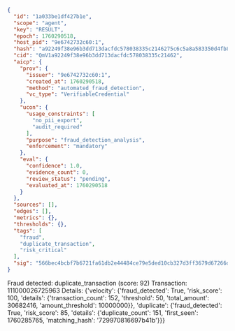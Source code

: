 ```json
{
  "id": "1a033be1df427b1e",
  "scope": "agent",
  "key": "RESULT",
  "epoch": 1760290518,
  "host_pid": "9e6742732c60:1",
  "hash": "a92249f38e96b3dd713dacfdc578038335c2146275c6c5a8a583350d4fb808e5",
  "cid": "QmV1a92249f38e96b3dd713dacfdc578038335c21462",
  "aicp": {
    "prov": {
      "issuer": "9e6742732c60:1",
      "created_at": 1760290518,
      "method": "automated_fraud_detection",
      "vc_type": "VerifiableCredential"
    },
    "ucon": {
      "usage_constraints": [
        "no_pii_export",
        "audit_required"
      ],
      "purpose": "fraud_detection_analysis",
      "enforcement": "mandatory"
    },
    "eval": {
      "confidence": 1.0,
      "evidence_count": 0,
      "review_status": "pending",
      "evaluated_at": 1760290518
    }
  },
  "sources": [],
  "edges": [],
  "metrics": {},
  "thresholds": {},
  "tags": [
    "fraud",
    "duplicate_transaction",
    "risk_critical"
  ],
  "sig": "566bec4bcbf7b6721fa61db2e44484ce79e5ded10cb327d3ff3679d67266d38b"
}
```

Fraud detected: duplicate_transaction (score: 92)
Transaction: 111000026725963
Details: {'velocity': {'fraud_detected': True, 'risk_score': 100, 'details': {'transaction_count': 152, 'threshold': 50, 'total_amount': 30682416, 'amount_threshold': 10000000}}, 'duplicate': {'fraud_detected': True, 'risk_score': 85, 'details': {'duplicate_count': 151, 'first_seen': 1760285765, 'matching_hash': '729970816697b41b'}}}
